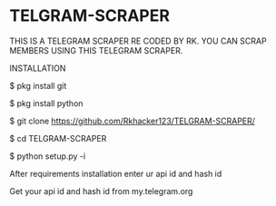 # TELGRAM-SCRAPER
THIS IS A TELEGRAM SCRAPER RE CODED BY RK. YOU CAN SCRAP MEMBERS USING THIS TELEGRAM SCRAPER.

INSTALLATION 

$ pkg install git

$ pkg install python 

$ git clone https://github.com/Rkhacker123/TELGRAM-SCRAPER/

$ cd TELGRAM-SCRAPER 

$ python setup.py -i

After requirements installation enter ur api id and hash id

Get your api id and hash id from my.telegram.org

